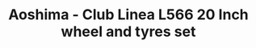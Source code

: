 ---
layout: product
title: "Aoshima - Club Linea L566 20 Inch wheel and tyres set"
price: "TBA" 
desc: "N/A"
img_path: "/assets/img/AO43073.jpg"
brand: "N/A"
available: false
special_offer: false
new: false
soon: false
cat: "010000"
subcat: "013700"
subsubcat: "0N/A"
sifra: "AO43073"
popular: true
---